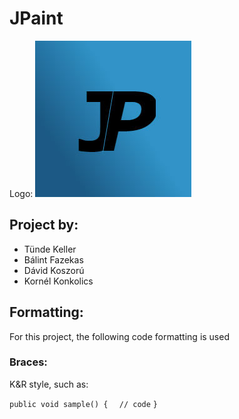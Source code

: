 # JPaint
Logo: 
![JPaint logo](logo.jpg "JPaint")

## Project by: 
- Tünde Keller
- Bálint Fazekas
- Dávid Koszorú
- Kornél Konkolics

## Formatting: 
For this project, the following code formatting is used 

### Braces: 
K&R style, such as: 

`public void sample() {`
`   // code `
`}`
